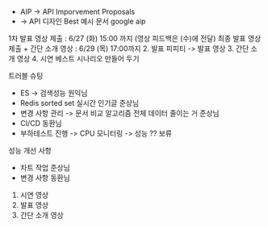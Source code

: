 - AIP -> API Imporvement Proposals
- -> API 디자인 Best 예시 문서 google aip

1차 발표 영상 제출 : 6/27 (화) 15:00 까지 (영상 피드백은 (수)에 전달) 
최종 발표 영상 제출 + 간단 소개 영상 : 6/29 (목) 17:00까지
2. 발표 피피티 -> 발표 영상
3. 간단 소개 영상
4. 시연 베스트 시나리오 만들어 두기

트러블 슈팅
- ES -> 검색성능 원익님
- Redis sorted set 실시간 인기글 준상님
- 변경 사항 관리 -> 문서 비교 알고리즘 전체 데이터 줄이는 거 준상님
- CI/CD 동환님
- 부하테스트 진행 -> CPU 모니터링 -> 성능 ?? 보류

성능 개선 사항
- 차트 작업 준상님
- 변경 사항 동환님

1. 시연 영상
2. 발표 영상
3. 간단 소개 영상